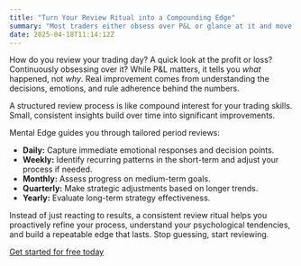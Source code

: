 ```yaml
---
title: "Turn Your Review Ritual into a Compounding Edge"
summary: "Most traders either obsess over P&L or glance at it and move on. Discover how structured periodic reviews build lasting improvements."
date: 2025-04-18T11:14:12Z
---
```


How do you review your trading day? A quick look at the profit or loss?Continuously obsessing over it? While P&L matters, it tells you *what* happened, not *why*. Real improvement comes from understanding the decisions, emotions, and rule adherence behind the numbers.

A structured review process is like compound interest for your trading skills. Small, consistent insights build over time into significant improvements.

Mental Edge guides you through tailored period reviews:
*   **Daily:** Capture immediate emotional responses and decision points.
*   **Weekly:** Identify recurring patterns in the short-term and adjust your process if needed.
*   **Monthly:** Assess progress on medium-term goals.
*   **Quarterly:** Make strategic adjustments based on longer trends.
*   **Yearly:** Evaluate long-term strategy effectiveness.

Instead of just reacting to results, a consistent review ritual helps you proactively refine your process, understand your psychological tendencies, and build a repeatable edge that lasts. Stop guessing, start reviewing. 

[Get started for free today](/assessment)